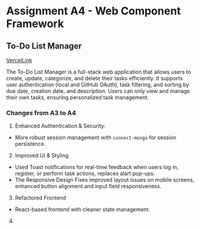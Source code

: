 Assignment A4 - Web Component Framework
===

## To-Do List Manager

[VercelLink](https://a4-keluliu.vercel.app)

The To-Do List Manager is a full-stack web application that allows users to create, update, categorize, and delete their tasks efficiently. It supports user authentication (local and GitHub OAuth), task filtering, and sorting by due date, creation date, and description. Users can only view and manage their own tasks, ensuring personalized task management.

### Changes from A3 to A4
1. Enhanced Authentication & Security:
- More robust session management with `connect-mongo` for session persistence.
2. Improved UI & Styling
- Used Toast notifications for real-time feedback when users log in, register, or perform task actions, replaces alart pop-ups.
- The Responsive Design Fixes improved layout issues on mobile screens, enhanced button alignment and input field responsiveness.
3. Refactored Frontend
- React-based frontend with cleaner state management.
4. 
